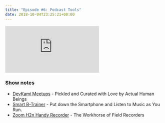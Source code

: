 ```yaml
---
title: "Episode #6: Podcast Tools"
date: 2018-10-04T23:25:21+08:00
---
```

<div class="iframe-container">
<iframe class="video" src="https://www.youtube.com/embed/FhTjs5uMpjA" frameborder="0" allow="autoplay; encrypted-media" allowfullscreen></iframe>
</div>

### Show notes

* [DevKami Meetups](https://devkami.com/page/meetups/) - Pickled and Curated with Love by Actual Human Beings
* [Smart B-Trainer](http://smartsports.sony.net/b-trainer/product/1G/US/en/index.html) - Put down the Smartphone and Listen to Music as You Run.
* [Zoom H2n Handy Recorder](https://www.zoom-na.com/products/field-video-recording/field-recording/zoom-h2n-handy-recorder) - The Workhorse of Field Recorders
<!--more-->
